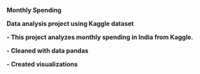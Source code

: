 <b> Monthly Spending

<b> Data analysis project using Kaggle dataset

-<b> This project analyzes monthly spending in India from Kaggle.

-<b> Cleaned with data pandas

-<b> Created visualizations

